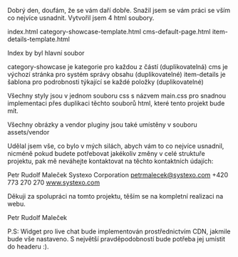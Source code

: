 Dobrý den,
doufám, že se vám daří dobře. Snažil jsem se vám práci se vším co nejvíce usnadnit. Vytvořil jsem 4 html soubory.

index.html
category-showcase-template.html
cms-default-page.html
item-details-template.html

Index by byl hlavní soubor

category-showcase je kategorie pro každou z částí (duplikovatelná)
cms je výchozí stránka pro systém správy obsahu (duplikovatelné)
item-details je šablona pro podrobnosti týkající se každé položky (duplikovatelné)

Všechny styly jsou v jednom souboru css s názvem main.css pro snadnou implementaci přes duplikaci těchto souborů html, které tento projekt bude mít.

Všechny obrázky a vendor pluginy jsou také umístěny v souboru assets/vendor

Udělal jsem vše, co bylo v mých silách, abych vám to co nejvíce usnadnil, nicméně pokud budete potřebovat jakékoliv změny v celé struktuře projektu, pak mě neváhejte kontaktovat na těchto kontaktních údajích:

Petr Rudolf Maleček
Systexo Corporation
petrmalecek@systexo.com
+420 773 270 270
www.systexo.com

Děkuji za spolupráci na tomto projektu, těším se na kompletní realizaci na webu.

Petr Rudolf Maleček

P.S: Widget pro live chat bude implementován prostřednictvím CDN, jakmile bude vše nastaveno. S největší pravděpodobností bude potřeba jej umístit do headeru :).
